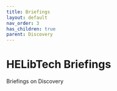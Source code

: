```yaml
---
title: Briefings
layout: default
nav_order: 3
has_children: true
parent: Discovery
---
```


# HELibTech Briefings

Briefings on Discovery

